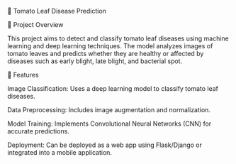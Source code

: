 🍅 Tomato Leaf Disease Prediction

📌 Project Overview

This project aims to detect and classify tomato leaf diseases using machine learning and deep learning techniques. The model analyzes images of tomato leaves and predicts whether they are healthy or affected by diseases such as early blight, late blight, and bacterial spot.

🚀 Features

Image Classification: Uses a deep learning model to classify tomato leaf diseases.

Data Preprocessing: Includes image augmentation and normalization.

Model Training: Implements Convolutional Neural Networks (CNN) for accurate predictions.

Deployment: Can be deployed as a web app using Flask/Django or integrated into a mobile application.

